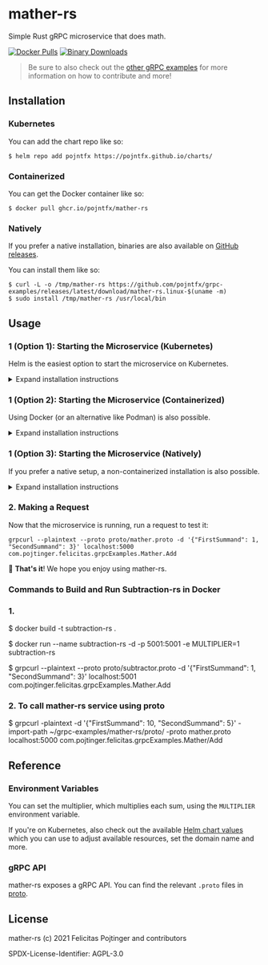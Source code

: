 # mather-rs

Simple Rust gRPC microservice that does math.

[![Docker Pulls](https://img.shields.io/docker/pulls/pojntfx/mather-rs?label=docker%20pulls)](https://hub.docker.com/r/pojntfx/mather-rs)
[![Binary Downloads](https://img.shields.io/github/downloads/pojntfx/grpc-examples/latest/mather-rs.linux-x86_64?label=binary%20downloads)](https://github.com/pojntfx/grpc-examples/releases)

> Be sure to also check out the [other gRPC examples](../README.md) for more information on how to contribute and more!

## Installation

### Kubernetes

You can add the chart repo like so:

```shell
$ helm repo add pojntfx https://pojntfx.github.io/charts/
```

### Containerized

You can get the Docker container like so:

```shell
$ docker pull ghcr.io/pojntfx/mather-rs
```

### Natively

If you prefer a native installation, binaries are also available on [GitHub releases](https://github.com/pojntfx/grpc-examples/releases).

You can install them like so:

```shell
$ curl -L -o /tmp/mather-rs https://github.com/pojntfx/grpc-examples/releases/latest/download/mather-rs.linux-$(uname -m)
$ sudo install /tmp/mather-rs /usr/local/bin
```

## Usage

### 1 (Option 1): Starting the Microservice (Kubernetes)

Helm is the easiest option to start the microservice on Kubernetes.

<details>
  <summary>Expand installation instructions</summary>

Run the following; see the [Reference](#reference) for more configuration parameters:

```shell
$ helm install mather-rs pojntfx/mather-rs --set app.multiplier=1
```

The logs are available like so:

```shell
$ kubectl logs mather-rs
```

  </details>

### 1 (Option 2): Starting the Microservice (Containerized)

Using Docker (or an alternative like Podman) is also possible.

<details>
  <summary>Expand installation instructions</summary>

Run the following; see the [Reference](#reference) for more configuration parameters:

```shell
$ docker run \
    --name mather-rs \
    -d \
    --restart always \
    -p 5000:5000 \
    -e MULTIPLIER=1 \
    ghcr.io/pojntfx/mather-rs
```

The logs are available like so:

```shell
$ docker logs mather-rs
```

  </details>

### 1 (Option 3): Starting the Microservice (Natively)

If you prefer a native setup, a non-containerized installation is also possible.

<details>
  <summary>Expand installation instructions</summary>

First, create a systemd service for it; see the [Reference](#reference) for more configuration parameters::

```shell
$ mkdir -p ~/.config/systemd/user/
$ cat <<EOT >~/.config/systemd/user/mather-rs.service
[Unit]
Description=mather-rs

[Service]
Environment="MULTIPLIER=1"
ExecStart=/usr/local/bin/mather-rs

[Install]
WantedBy=multi-user.target
EOT
```

Finally, reload systemd and enable the service:

```shell
$ systemctl --user daemon-reload
$ systemctl --user enable --now mather-rs
```

You can get the logs like so:

```shell
$ journalctl --user -u mather-rs
```

  </details>

### 2. Making a Request

Now that the microservice is running, run a request to test it:

```shell
grpcurl --plaintext --proto proto/mather.proto -d '{"FirstSummand": 1, "SecondSummand": 3}' localhost:5000 com.pojtinger.felicitas.grpcExamples.Mather.Add
```

🚀 **That's it**! We hope you enjoy using mather-rs.

### Commands to Build and Run Subtraction-rs in Docker
### 1.  
$ docker build -t subtraction-rs .

$ docker run --name subtraction-rs -d -p 5001:5001 -e MULTIPLIER=1 subtraction-rs

$ grpcurl --plaintext --proto proto/subtractor.proto -d '{"FirstSummand": 1, "SecondSummand": 3}' localhost:5001 com.pojtinger.felicitas.grpcExamples.Mather.Add

### 2. To call mather-rs service using proto

$ grpcurl -plaintext -d '{"FirstSummand": 10, "SecondSummand": 5}' -import-path ~/grpc-examples/mather-rs/proto/ -proto mather.proto localhost:5000 com.pojtinger.felicitas.grpcExamples.Mather/Add


## Reference

### Environment Variables

You can set the multiplier, which multiplies each sum, using the `MULTIPLIER` environment variable.

If you're on Kubernetes, also check out the available [Helm chart values](./charts/mather-rs/values.yaml) which you can use to adjust available resources, set the domain name and more.

### gRPC API

mather-rs exposes a gRPC API. You can find the relevant `.proto` files in [proto](./proto).

## License

mather-rs (c) 2021 Felicitas Pojtinger and contributors

SPDX-License-Identifier: AGPL-3.0
